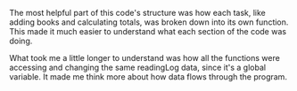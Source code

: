 The most helpful part of this code's structure was how each task, like adding books and calculating totals, 
was broken down into its own function. This made it much easier to understand what each section of the code was doing.

What took me a little longer to understand was how all the functions were accessing and changing the same readingLog data, 
since it's a global variable. It made me think more about how data flows through the program.

